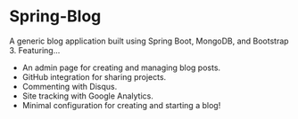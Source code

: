 Spring-Blog
===========

A generic blog application built using Spring Boot, MongoDB, and Bootstrap 3.  Featuring...

- An admin page for creating and managing blog posts.
- GitHub integration for sharing projects.
- Commenting with Disqus.
- Site tracking with Google Analytics.
- Minimal configuration for creating and starting a blog!


